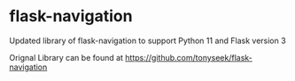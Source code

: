 # flask-navigation
Updated library of flask-navigation to support Python 11 and Flask version 3

Orignal Library can be found at https://github.com/tonyseek/flask-navigation
